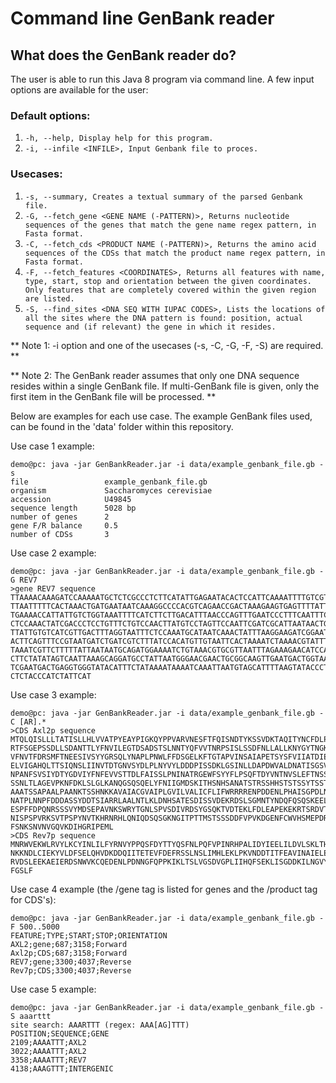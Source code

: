 # Command line GenBank reader #

## What does the GenBank reader do? ##

The user is able to run this Java 8 program via command line. A few input options are available for the user:

### Default options: ###

  1. ```-h, --help, Display help for this program.```
  2. ```-i, --infile <INFILE>, Input Genbank file to proces.```

### Usecases: ###

  1. ```-s, --summary, Creates a textual summary of the parsed Genbank file.```
  2. ```-G, --fetch_gene <GENE NAME (-PATTERN)>, Returns nucleotide sequences of the genes that match the gene name regex pattern, in Fasta format.```
  3. ```-C, --fetch_cds <PRODUCT NAME (-PATTERN)>, Returns the amino acid sequences of the CDSs that match the product name regex pattern, in Fasta format.```
  4. ```-F, --fetch_features <COORDINATES>, Returns all features with name, type, start, stop and orientation between the given coordinates. Only features that are completely covered within the given region are listed.```
  5. ```-S, --find_sites <DNA SEQ WITH IUPAC CODES>, Lists the locations of all the sites where the DNA pattern is found: position, actual sequence and (if relevant) the gene in which it resides.```

** Note 1: -i option and one of the usecases (-s, -C, -G, -F, -S) are required. **

** Note 2: The GenBank reader assumes that only one DNA sequence resides within a single GenBank file. If multi-GenBank file is given, only the first item in the GenBank file will be processed. **

Below are examples for each use case. The example GenBank files used, can be found in the 'data' folder within this repository.  

Use case 1 example:  
 
```
demo@pc: java -jar GenBankReader.jar -i data/example_genbank_file.gb -s
file                 example_genbank_file.gb
organism             Saccharomyces cerevisiae
accession            U49845
sequence length      5028 bp
number of genes      2
gene F/R balance     0.5
number of CDSs       3
```

Use case 2 example:  
 
```
demo@pc: java -jar GenBankReader.jar -i data/example_genbank_file.gb -G REV7 
>gene REV7 sequence
TTAAAACAAAGATCCAAAAATGCTCTCGCCCTCTTCATATTGAGAATACACTCCATTCAAAATTTTGTCGTCACCGCTGA
TTAATTTTTCACTAAACTGATGAATAATCAAAGGCCCCACGTCAGAACCGACTAAAGAAGTGAGTTTTATTTTAGGAGGT
TGAAAACCATTATTGTCTGGTAAATTTTCATCTTCTTGACATTTAACCCAGTTTGAATCCCTTTCAATTTCTGCTTTTTC
CTCCAAACTATCGACCCTCCTGTTTCTGTCCAACTTATGTCCTAGTTCCAATTCGATCGCATTAATAACTGCTTCAAATG
TTATTGTGTCATCGTTGACTTTAGGTAATTTCTCCAAATGCATAATCAAACTATTTAAGGAAGATCGGAATTCGTCGAAC
ACTTCAGTTTCCGTAATGATCTGATCGTCTTTATCCACATGTTGTAATTCACTAAAATCTAAAACGTATTTTTCAATGCA
TAAATCGTTCTTTTTATTAATAATGCAGATGGAAAATCTGTAAACGTGCGTTAATTTAGAAAGAACATCCAGTATAAGTT
CTTCTATATAGTCAATTAAAGCAGGATGCCTATTAATGGGAACGAACTGCGGCAAGTTGAATGACTGGTAAGTAGTGTAG
TCGAATGACTGAGGTGGGTATACATTTCTATAAAATAAAATCAAATTAATGTAGCATTTTAAGTATACCCTCAGCCACTT
CTCTACCCATCTATTCAT
```

Use case 3 example:  
 
```
demo@pc: java -jar GenBankReader.jar -i data/example_genbank_file.gb -C [AR].* 
>CDS Axl2p sequence
MTQLQISLLLTATISLLHLVVATPYEAYPIGKQYPPVARVNESFTFQISNDTYKSSVDKTAQITYNCFDLPSWLSFDSSS
RTFSGEPSSDLLSDANTTLYFNVILEGTDSADSTSLNNTYQFVVTNRPSISLSSDFNLLALLKNYGYTNGKNALKLDPNE
VFNVTFDRSMFTNEESIVSYYGRSQLYNAPLPNWLFFDSGELKFTGTAPVINSAIAPETSYSFVIIATDIEGFSAVEVEF
ELVIGAHQLTTSIQNSLIINVTDTGNVSYDLPLNYVYLDDDPISSDKLGSINLLDAPDWVALDNATISGSVPDELLGKNS
NPANFSVSIYDTYGDVIYFNFEVVSTTDLFAISSLPNINATRGEWFSYYFLPSQFTDYVNTNVSLEFTNSSQDHDWVKFQ
SSNLTLAGEVPKNFDKLSLGLKANQGSQSQELYFNIIGMDSKITHSNHSANATSTRSSHHSTSTSSYTSSTYTAKISSTS
AAATSSAPAALPAANKTSSHNKKAVAIACGVAIPLGVILVALICFLIFWRRRRENPDDENLPHAISGPDLNNPANKPNQE
NATPLNNPFDDDASSYDDTSIARRLAALNTLKLDNHSATESDISSVDEKRDSLSGMNTYNDQFQSQSKEELLAKPPVQPP
ESPFFDPQNRSSSVYMDSEPAVNKSWRYTGNLSPVSDIVRDSYGSQKTVDTEKLFDLEAPEKEKRTSRDVTMSSLDPWNS
NISPSPVRKSVTPSPYNVTKHRNRHLQNIQDSQSGKNGITPTTMSTSSSDDFVPVKDGENFCWVHSMEPDRRPSKKRLVD
FSNKSNVNVGQVKDIHGRIPEML
>CDS Rev7p sequence
MNRWVEKWLRVYLKCYINLILFYRNVYPPQSFDYTTYQSFNLPQFVPINRHPALIDYIEELILDVLSKLTHVYRFSICII
NKKNDLCIEKYVLDFSELQHVDKDDQIITETEVFDEFRSSLNSLIMHLEKLPKVNDDTITFEAVINAIELELGHKLDRNR
RVDSLEEKAEIERDSNWVKCQEDENLPDNNGFQPPKIKLTSLVGSDVGPLIIHQFSEKLISGDDKILNGVYSQYEEGESI
FGSLF
```

Use case 4 example (the /gene tag is listed for genes and the /product tag for CDS's):  
 
```
demo@pc: java -jar GenBankReader.jar -i data/example_genbank_file.gb -F 500..5000
FEATURE;TYPE;START;STOP;ORIENTATION
AXL2;gene;687;3158;Forward
Axl2p;CDS;687;3158;Forward
REV7;gene;3300;4037;Reverse
Rev7p;CDS;3300;4037;Reverse
```

Use case 5 example:  
 
```
demo@pc: java -jar GenBankReader.jar -i data/example_genbank_file.gb -S aaarttt
site search: AAARTTT (regex: AAA[AG]TTT)
POSITION;SEQUENCE;GENE
2109;AAAATTT;AXL2
3022;AAAATTT;AXL2
3358;AAAATTT;REV7
4138;AAAGTTT;INTERGENIC
```

